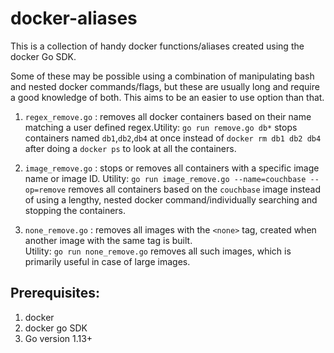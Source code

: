 # docker-aliases

This is a collection of handy docker functions/aliases created using the docker Go SDK.   

Some of these may be possible using a combination of manipulating bash and nested docker commands/flags, but these are usually long and require a good knowledge of both. This aims to be an easier to use option than that.  

1. `regex_remove.go` : removes all docker containers based on their name matching a user defined regex.Utility: `go run remove.go db*` stops containers named `db1`,`db2`,`db4` at once instead of `docker rm db1 db2 db4` after doing a `docker ps` to look at all the containers.

2. `image_remove.go` : stops or removes all containers with a specific image name or image ID.
Utility: `go run image_remove.go --name=couchbase --op=remove` removes all containers based on the `couchbase` image instead of using a lengthy, nested docker command/individually searching and stopping the containers. 

3. `none_remove.go` : removes all images with the `<none>` tag, created when another image with the same tag is built.      
Utility: `go run none_remove.go` removes all such images, which is primarily useful in case of large images.     

## Prerequisites:
1. docker
2. docker go SDK
3. Go version 1.13+

